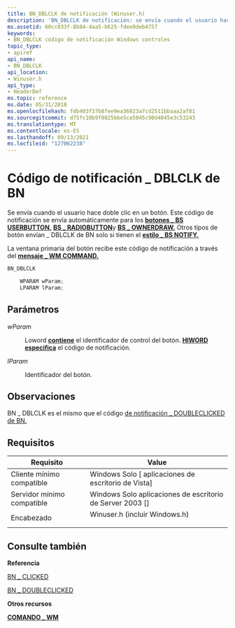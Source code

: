 ```yaml
---
title: BN_DBLCLK de notificación (Winuser.h)
description: 'BN_DBLCLK de notificación: se envía cuando el usuario hace doble clic en un botón.'
ms.assetid: 60cc033f-8b84-4aa5-b625-fdee9deb4757
keywords:
- BN_DBLCLK código de notificación Windows controles
topic_type:
- apiref
api_name:
- BN_DBLCLK
api_location:
- Winuser.h
api_type:
- HeaderDef
ms.topic: reference
ms.date: 05/31/2018
ms.openlocfilehash: fdb403f37b8fee9ea36023a7cd2511bbaaa2af81
ms.sourcegitcommit: d75fc10b9f0825bbe5ce5045c90d4045e3c53243
ms.translationtype: MT
ms.contentlocale: es-ES
ms.lasthandoff: 09/13/2021
ms.locfileid: "127062238"
---
```

# <a name="bn_dblclk-notification-code"></a>Código de notificación \_ DBLCLK de BN

Se envía cuando el usuario hace doble clic en un botón. Este código de notificación se envía automáticamente para los [**botones \_ BS USERBUTTON,**](button-styles.md) [**BS \_ RADIOBUTTON**](button-styles.md)y [**BS \_ OWNERDRAW.**](button-styles.md) Otros tipos de botón envían \_ DBLCLK de BN solo si tienen el [**estilo \_ BS NOTIFY.**](button-styles.md)

La ventana primaria del botón recibe este código de notificación a través del [**mensaje \_ WM COMMAND.**](/windows/desktop/menurc/wm-command)


```C++
BN_DBLCLK

    WPARAM wParam;
    LPARAM lParam;
```



## <a name="parameters"></a>Parámetros

<dl> <dt>

*wParam* 
</dt> <dd>

Loword [**contiene**](/previous-versions/windows/desktop/legacy/ms632659(v=vs.85)) el identificador de control del botón. [**HIWORD especifica**](/previous-versions/windows/desktop/legacy/ms632657(v=vs.85)) el código de notificación.

</dd> <dt>

*lParam* 
</dt> <dd>

Identificador del botón.

</dd> </dl>

## <a name="remarks"></a>Observaciones

BN \_ DBLCLK es el mismo que el código [de notificación \_ DOUBLECLICKED de BN.](bn-doubleclicked.md)

## <a name="requirements"></a>Requisitos



| Requisito | Value |
|-------------------------------------|----------------------------------------------------------------------------------------------------------|
| Cliente mínimo compatible<br/> | Windows Solo \[ aplicaciones de escritorio de Vista\]<br/>                                                           |
| Servidor mínimo compatible<br/> | Windows Solo aplicaciones de escritorio de Server 2003 \[\]<br/>                                                     |
| Encabezado<br/>                   | <dl> <dt>Winuser.h (incluir Windows.h)</dt> </dl> |



## <a name="see-also"></a>Consulte también

<dl> <dt>

**Referencia**
</dt> <dt>

[BN \_ CLICKED](bn-clicked.md)
</dt> <dt>

[BN \_ DOUBLECLICKED](bn-doubleclicked.md)
</dt> <dt>

**Otros recursos**
</dt> <dt>

[**COMANDO \_ WM**](/windows/desktop/menurc/wm-command)
</dt> </dl>

 

